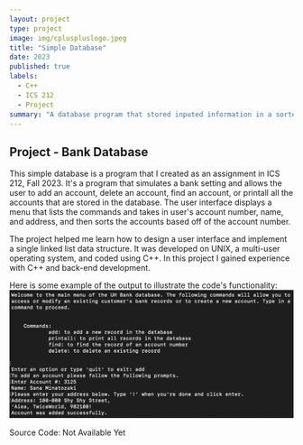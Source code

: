 ```yaml
---
layout: project
type: project
image: img/cpluspluslogo.jpeg
title: "Simple Database"
date: 2023
published: true
labels:
  - C++
  - ICS 212
  - Project
summary: "A database program that stored inputed information in a sorted list created in ICS 212."
---
```


## Project - Bank Database

This simple database is a program that I created as an assignment in ICS 212, Fall 2023. It's a program that simulates a bank setting and allows the user to add an account, delete an account, find an account, or printall all the accounts that are stored in the database. The user interface displays a menu that lists the commands and takes in user's account number, name, and address, and then sorts the accounts based off of the account number.

The project helped me learn how to design a user interface and implement a single linked list data structure. It was developed on UNIX, a multi-user operating system, and coded using C++. In this project I gained experience with C++ and back-end development. 

Here is some example of the output to illustrate the code's functionality:
<img src="../img/ics212_database_1.png" class="img-thumbnail" >
 
Source Code: Not Available Yet
